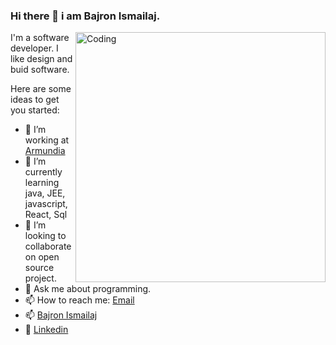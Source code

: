 ### Hi there 👋 i am Bajron Ismailaj.
<img align="right" alt="Coding" width="400" src="https://miro.medium.com/max/680/0*7Q3yvSIv_t0ioJ-Z.gif"/>
I'm a software developer. I like design and buid software. 

Here are some ideas to get you started:

- 🔭 I’m working at [Armundia](https://www.armundia.com/en/)
- 🌱 I’m currently learning java, JEE, javascript, React, Sql
- 👯 I’m looking to collaborate on open source project.
- 💬 Ask me about programming.
- 📫 How to reach me:  [Email](mailto:caiupi@yahoo.it)  
- 📫 [Bajron Ismailaj](https://www.cv.caiupi.com)
- 📝 [Linkedin](https://www.linkedin.com/in/bajron/)


